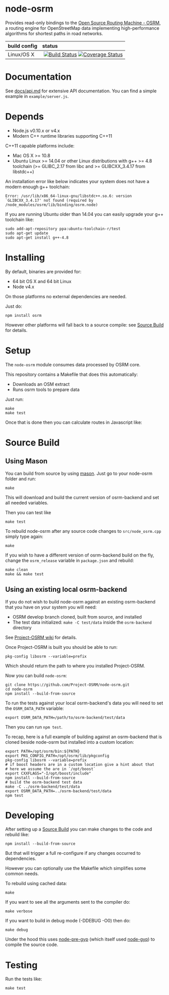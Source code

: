 # node-osrm

Provides read-only bindings to the [Open Source Routing Machine - OSRM](https://github.com/Project-OSRM/osrm-backend), a routing engine for OpenStreetMap data implementing high-performance algorithms for shortest paths in road networks.


| build config | status |
|:-------------|:------------|
| Linux/OS X   | [![Build Status](https://travis-ci.org/Project-OSRM/node-osrm.svg?branch=master)](https://travis-ci.org/Project-OSRM/node-osrm) [![Coverage Status](https://coveralls.io/repos/Project-OSRM/node-osrm/badge.svg?branch=master)](https://coveralls.io/r/Project-OSRM/node-osrm?branch=master) |

# Documentation

See [docs/api.md](docs/api.md) for extensive API documentation. You can find a simple example in `example/server.js`.

# Depends

 - Node.js v0.10.x or v4.x
 - Modern C++ runtime libraries supporting C++11

C++11 capable platforms include:

  - Mac OS X >= 10.8
  - Ubuntu Linux >= 14.04 or other Linux distributions with g++ >= 4.8 toolchain (>= GLIBC_2.17 from libc and >= GLIBCXX_3.4.17 from libstdc++)

An installation error like below indicates your system does not have a modern enough g++ toolchain:

```
Error: /usr/lib/x86_64-linux-gnu/libstdc++.so.6: version `GLIBCXX_3.4.17' not found (required by /node_modules/osrm/lib/binding/osrm.node)
```

If you are running Ubuntu older than 14.04 you can easily upgrade your g++ toolchain like:

```
sudo add-apt-repository ppa:ubuntu-toolchain-r/test
sudo apt-get update
sudo apt-get install g++-4.8
```

# Installing

By default, binaries are provided for:

 - 64 bit OS X and 64 bit Linux
 - Node v4.x

On those platforms no external dependencies are needed.

Just do:

    npm install osrm

However other platforms will fall back to a source compile: see [Source Build](#source-build) for details.

# Setup

The `node-osrm` module consumes data processed by OSRM core.

This repository contains a Makefile that does this automatically:

- Downloads an OSM extract
- Runs osrm tools to prepare data

Just run:

    make
    make test

Once that is done then you can calculate routes in Javascript like:


# Source Build

## Using Mason

You can build from source by using [mason](https://github.com/mapbox/mason).
Just go to your node-osrm folder and run:

```
make
```

This will download and build the current version of osrm-backend and set all needed variables.

Then you can test like

```
make test
```

To rebuild node-osrm after any source code changes to `src/node_osrm.cpp` simply type again:

```
make
```

If you wish to have a different version of osrm-backend build on the fly, change the `osrm_release` variable in `package.json` and rebuild:

```
make clean
make && make test
```

## Using an existing local osrm-backend

If you do not wish to build node-osrm against an existing osrm-backend that you have on your system you will need:

 - OSRM develop branch cloned, built from source, and installed
 - The test data initialized: `make -C test/data` inside the `osrm-backend` directory

See [Project-OSRM wiki](https://github.com/Project-OSRM/osrm-backend/wiki/Building%20OSRM) for details.

Once Project-OSRM is built you should be able to run:

    pkg-config libosrm --variable=prefix

Which should return the path to where you installed Project-OSRM.

Now you can build `node-osrm`:

    git clone https://github.com/Project-OSRM/node-osrm.git
    cd node-osrm
    npm install --build-from-source

To run the tests against your local osrm-backend's data you will need to
set the `OSRM_DATA_PATH` variable:

    export OSRM_DATA_PATH=/path/to/osrm-backend/test/data

Then you can run `npm test`.

To recap, here is a full example of building against an osrm-backend that is cloned beside node-osrm but installed into a custom location:

```
export PATH=/opt/osrm/bin:${PATH}
export PKG_CONFIG_PATH=/opt/osrm/lib/pkgconfig
pkg-config libosrm --variable=prefix
# if boost headers are in a custom location give a hint about that
# here we assume the are in `/opt/boost`
export CXXFLAGS="-I/opt/boost/include"
npm install --build-from-source
# build the osrm-backend test data
make -C ../osrm-backend/test/data
export OSRM_DATA_PATH=../osrm-backend/test/data
npm test
```

# Developing

After setting up a [Source Build](#source-build) you can make changes to the code and rebuild like:

    npm install --build-from-source

But that will trigger a full re-configure if any changes occurred to dependencies.

However you can optionally use the Makefile which simplifies some common needs.

To rebuild using cached data:

    make

If you want to see all the arguments sent to the compiler do:

    make verbose

If you want to build in debug mode (-DDEBUG -O0) then do:

    make debug

Under the hood this uses [node-pre-gyp](https://github.com/mapbox/node-pre-gyp) (which itself used [node-gyp](https://github.com/TooTallNate/node-gyp)) to compile the source code.

# Testing

Run the tests like:

    make test

